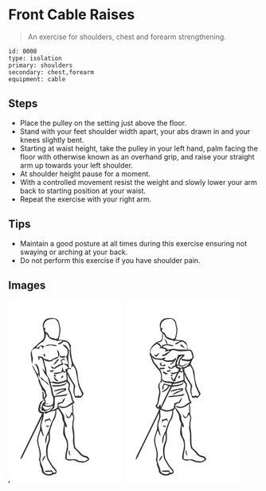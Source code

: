 # Front Cable Raises
> An exercise for shoulders, chest and forearm strengthening.

``` 
id: 0008 
type: isolation 
primary: shoulders 
secondary: chest,forearm 
equipment: cable 
``` 

## Steps

 - Place the pulley on the setting just above the floor.
 - Stand with your feet shoulder width apart, your abs drawn in and your knees slightly bent.
 - Starting at waist height, take the pulley in your left hand, palm facing the floor with otherwise known as an overhand grip, and raise your straight arm up towards your left shoulder.
 - At shoulder height pause for a moment.
 - With a controlled movement resist the weight and slowly lower your arm back to starting position at your waist.
 - Repeat the exercise with your right arm.

## Tips

 - Maintain a good posture at all times during this exercise ensuring not swaying or arching at your back.
 - Do not perform this exercise if you have shoulder pain.

## Images

<svg width="173pt" height="275pt" viewBox="0 0 173 275" xmlns="http://www.w3.org/2000/svg">
  <g fill="#FFF">
    <path d="M0 0h173v275H1.69c.11-.65.35-1.94.46-2.59-1.02.28-1.74.94-2.15 1.98V0m54.27 31.27c-3.89 4.67-1.91 11.06-.9 16.4 1.1 3.45 1.19 7.18-.15 10.57-2.9 3.77-7.52 5.73-10.28 9.67-5.05 3.33-9.97 8.6-9.08 15.15.65 4.53.83 9.2 2.22 13.58.37-3.16.66-6.33.87-9.49-1.43-3.41-1.42-7.05-1.64-10.67 2.21-3.63 6.94-4.79 10.55-2.48.79-1.56 1.52-3.15 2.21-4.75 3.68.91 3.68 4.98 4.74 7.9-.27-1.55-.59-3.09-.94-4.63.79-1.05 1.56-2.11 2.33-3.18-1.64-.4-3.27-.77-4.91-1.12-1.86 1.15-3.68 2.37-5.21 3.95-.67-.38-1.34-.77-2-1.16 2.99-3.38 6.21-6.62 10.47-8.36 1.42-2.01 2.89-4.04 3.55-6.45.25-1.78.53-3.55.83-5.31l1.64 1.2c1.43 6.03 7.99 8.25 13.51 8.54l-.17 1.29c3.1-.99 6.36-.77 9.54-.44-1.67 2.7-5.57 2.35-7 5.23 3.42.19 6.45-1.29 8.38-4.1.46.14 1.38.41 1.83.55 3.07-1.29 4.96 1.75 6.36 3.96 1.1 2.76 1.85 5.64 2.07 8.61-.79-.26-2.37-.79-3.16-1.05l1.05-.3c-2.16-3.27-4.58-7.57-9.17-7.13 2.16 2.32 4.56 4.41 6.78 6.68 1.4 4.3 1.1 10.53-3.6 12.64l.72-2.31c-1.81.26-3.63.48-5.45.7-.59-.38-1.78-1.13-2.37-1.51-.18.5-.52 1.49-.7 1.99 3.16 2.07 6.83 1.65 10.29.64.43 3.77 2.66 7.21 2.18 11.08-1.7-.51-3.39-1.05-5.08-1.58-.09.39-.28 1.16-.37 1.55 3 .51 4.8 2.69 5.72 5.47-1.51.7-2.99 1.44-4.47 2.19l1.39 2.74c-.88-.14-2.62-.4-3.49-.54-.45-2.21-1.39-4.27-2.45-6.25.01 2.75.14 5.61-1.39 8.04-4.18-.83-8 1.93-12.13.47 1.48 1.06 3.02 3.3 5.09 2.35 3.16-1.36 6.93-.88 9.62-3.32.92.39 1.85.78 2.77 1.18.73-.56 1.46-1.11 2.18-1.67.13 4.11.7 8.18.89 12.29-4.33 2.15-9.1 3.23-13.86 3.84-3.62-.33-7.26-1.83-10.86-.53-.23-4.46-3.43-7.67-5.4-11.4-.59-4.19-.5-8.54-2.06-12.54-1.82-4.5-1.1-9.84-4.16-13.84-2.31-.25-4.62-.48-6.92-.83.22 1.83.48 3.65.73 5.48.38-.05 1.16-.15 1.55-.21a362 362 0 0 1-.26-3.28c1.26.48 3.28-.13 3.96 1.37 1.8 3.71 2.09 7.94 3.43 11.83.99 2.62.85 5.44.8 8.19-1.17-1.85-2.31-3.71-3.49-5.56.76 5.76 4.7 10.16 8.35 14.36 1.09 6.16 3.23 12.06 4.6 18.15.54 3.21.53 6.61 2.12 9.55 1.92 3.47 1.5 7.71.67 11.43-2.33 4.02-7.8 3.2-11.66 2.52l-.44-2.95c1.82.71 3.76.9 5.71.9-1.7-.84-3.55-1.32-5.43-1.49 2.32-1.85.05-4.15-.61-6.16 1.04-1.33 2.19-2.59 3.1-4.02.34-2.08-.69-4.11-1.4-6.03-.08-.63-.26-1.89-.34-2.52-3.18-3.76-6.19-7.84-7.74-12.56-.74-4.22-4.34-7.47-3.38-12.04.76 1.58 1.54 3.15 2.33 4.72.18-5.41-.58-10.96-2.32-16.12-.71-1.1-1.38-2.23-2.08-3.34-1.23-.21-2.46-.41-3.69-.61.89.88 1.78 1.78 2.68 2.67 1.69 4.04 3.9 8.06 3.12 12.63-4.35-3.79-5.58-9.58-9.13-13.95.59 4 3.16 7.22 4.76 10.83 1.64 3.31 2.84 6.84 4.79 10-.69 6.83 4.94 11.78 5.89 18.25.36-.18 1.08-.55 1.44-.73 1.12 2.3 2.19 4.62 3.25 6.94-.82 1.77-1.6 3.56-2.44 5.32-.21-2.83-.42-5.66-.5-8.49-.51-.63-1.52-1.87-2.02-2.5.3 3.65.68 7.3.63 10.97.54.52 1.62 1.55 2.16 2.07-1.84 1.22-3.77 2.3-5.75 3.27-1.6 3.72-2.76 7.65-3.16 11.69.09 1.43 1.16 2.59 1.73 3.88 1.39.65 2.76 1.33 4.13 2.04-9.28 18.97-18.46 37.98-27.75 56.93-1.78 3.67-3.74 7.27-5.04 11.15 1.31-.46 2.56-1.13 3.05-2.51 10.08-20.43 19.77-41.07 30.08-61.38-1.64 6.05-3.31 12.13-3.32 18.46-1.72 7.2-5.98 14.42-3.86 22.03 1.9 7.91 4.75 16.17 2.13 24.28.53 1.61 1.03 3.23 1.57 4.84-.96 3.96 2.28 7.13 2.57 10.95.31 1.68.34 3.69 1.86 4.82 4.08 4.01 11.18 4.85 15.87 1.49 1.25-.23 2.48-.52 3.7-.88 1.42-1.17.91-3.14.99-4.73-2.36-3.73-6.05-6.42-7.95-10.45-1.93-3.78-4.91-7.13-5.31-11.52-.73-6.5-.56-13.37 2.03-19.48 1.98-4.52 1.13-9.51 1.08-14.27-.29-5.3 2.35-10.1 3.67-15.09.69-3.12 3.22-5.35 4.37-8.26 1.43-3.91 1.8-8.1 1.76-12.23a7.59 7.59 0 0 1 2.52-1.31c2.22 2.29 3.64 5.19 5.24 7.92 1.71 2.99.64 6.73 2.19 9.78.78 1.98 2.38 3.92 1.63 6.17-.92 4.57-1.35 9.26-1.17 13.91 1.35 4.54 4.81 8.27 5.3 13.1 1.81 8.28-3.22 16.06-2.09 24.37 1.61.9 3.17 2.02 5.03 2.33 2.74.26 5.43-.87 8.16-.43 3.05.77 5.63 3.07 8.89 3.08 1.73.13 3.43.46 5.16.59 3.37-1.16 7.36-2.17 8.96-5.74-1.14-1.33-2.16-2.77-3.51-3.91-2.88-.86-6.15-1.12-8.28-3.53-2.93-3.12-5.65-6.44-9.1-9.02-2.83-7.95-1.06-16.57-2.13-24.78-1.29-6.08-1.41-12.5.11-18.56.84-3.56-1.83-6.74-1.35-10.29.2-4.3-.27-8.59-.93-12.83.7-.3 2.09-.89 2.78-1.19-.34-1.83-1.13-3.48-2.42-4.83-.63-6.07-3.87-11.36-5.34-17.19.15-2.85 2.2-6.24-.1-8.68-1.22-1.38-2.28-2.91-2.38-4.81-.39-2.86-.3-5.75-.22-8.62 1.08 6.98 6.66 11.83 9.3 18.13.07 3.33-1.01 6.65-.44 9.97.79 2.44 1.69 4.84 2.15 7.38 2.79 1.22 5.9.5 8.85.62 1.99-1.51 3.26-3.73 4.47-5.86-2.26-4.04-4.22-8.24-6.11-12.46-1.83-6.02-2.92-12.29-3.18-18.58-.52-5.37-3.64-9.91-6.17-14.5-3.26-7.91-3.67-16.56-4.17-24.99 1.67-1.99-1.27-3.95-2.05-5.71-3.18-5.98-10.79-3.72-16.18-5.37 1.47-3.98 2.08-8.19 2.65-12.37.71-4.23-1.19-8.24-1.7-12.37-.32-4.23-4.38-7.6-8.55-7.55-4.84-.46-10.55-.19-13.82 3.97m.44 38.02c2.51.01 4.95-.62 7.4-1.05 3.91-.7 7.66 2.63 11.42.4-6.03-2.09-13.15-2.74-18.82.65m18.64 5.34c.85 3.47 1.98 6.92 1.69 10.55-3.09 1.67-6.76 2.12-9.47 4.48-1.79 1.68-4.21 1.11-6.35.59.17-.44.51-1.33.67-1.77-1.89 2.86-4.86-.73-7.16-.97 2.1 4.96 8.41 5.93 13.06 4.38 1.47-1.39 3.05-2.67 4.92-3.5l-.12 2.69c.27-.78.54-1.56.82-2.34 1.86-.78 3.92-1.65 4.53-3.78 2.28-3.41.18-7.88-2.59-10.33m-21 6.87c.77 1.45 1.59 2.87 2.39 4.31.34-1.36.71-2.72 1.11-4.07-1.17-.09-2.34-.17-3.5-.24m25.92 9.6c1.54 1.39 2.39 3.52 1.47 5.52-1.27.22-2.56.39-3.86.48-.31.4-.95 1.19-1.27 1.59-2.1.69-3.84 2.04-5.3 3.68-1.89-.96-3.71-2.06-5.55-3.11.62 1.24 1.32 2.44 2.01 3.65 1.4.26 2.79.55 4.19.85 1.38-1.38 2.95-2.56 4.85-3.1l1.48-1.36c2.27-.66 4.47-1.53 6.68-2.36-.78-1.82-2.16-3.34-3.16-5.05.86-.71 1.72-1.41 2.58-2.12 1.26.34 2.54.64 3.82.9-1.09-.83-2.19-1.64-3.3-2.45-1.5 1.04-3.08 1.95-4.64 2.88m-4.11-2.02c-2.16 3.09-4.89 5.74-6.97 8.87 1.67-.86 3.27-1.82 4.88-2.8 1.04-2.19 2.59-4.06 4.62-5.41-.85-.22-1.69-.43-2.53-.66m-11.64 16.96c.18.51.56 1.53.75 2.04 2.33.34 4.38-.24 5.54-2.4-2.1.12-4.19.25-6.29.36m6.04 6.72c-.53 1.52 1.71 3.26 3.07 2.66.54-1.52-1.61-3.92-3.07-2.66m12.78 1.42c-1.12.54-2.19 2.12-1.37 3.3 1.77.99 4.14-4.06 1.37-3.3m-32.83 2.09c-.13 1.35.82 2.37 1.47 3.44 4.46 2.38 7.96 6.12 11.4 9.74-.8-1.73-1.51-3.55-2.68-5.07-1.56-1.51-3.69-2.27-5.2-3.84-1.6-1.47-2.8-3.58-4.99-4.27m20.22.32c.52 3.05 3.63 6.58 7.08 5.82-2.49-2.15-4.77-4.51-7.03-6.88l-.05 1.06z"/>
    <path d="M56.86 31.76c3.59-3.34 8.78-3.22 13.36-3.17 2.92 2.17 5.47 5.02 5.54 8.87 2.05 6.55 1.19 13.53-1.02 19.92-.72.35-2.16 1.05-2.87 1.39-3.01-.86-5.95-1.93-8.97-2.73-1.3-1.84-2.44-3.78-3.26-5.88a90.068 90.068 0 0 1-4.8-3.39c.36-1.64.76-3.26 1.21-4.88-.61.15-1.84.45-2.45.59-.26-3.77.09-8.15 3.26-10.72zM90.96 75.4c.6.57 1.19 1.14 1.8 1.7-.1 2.19-.15 4.38-.13 6.57 1.12 3.01 1.67 6.19 2.43 9.3.93 3.03-.27 6.13-.14 9.21.81-1.18 1.59-2.38 2.37-3.58 1.77 2.45 3.74 4.9 4.31 7.96 1.19 6.07 2.21 12.18 3.29 18.27.23 6.25 4.42 11.34 6.2 17.12-.68 2.7-3.86 3.8-5.8 1.58-.5.44-1 .9-1.5 1.35-.64-.06-1.91-.17-2.54-.22-2.47-4.87-1.8-10.39-.28-15.43-2.98-6.02-7.57-11.16-9.79-17.55-.41-1.16-1.27-2.08-2.03-3.01-.03-1.25-.05-2.5-.06-3.75.73-.45 1.46-.89 2.2-1.32 1.05.38 2.09.75 3.14 1.11-.03-.48-.1-1.45-.13-1.93-1.25-.27-2.5-.54-3.74-.79 1.18-6.99-1.54-14.09.43-20.97.4-1.86.4-3.73-.03-5.62zM76.02 126.12c4.26-.8 8.34-2.36 12.58-3.24-.83 1.09-1.55 2.4-2.88 2.96-6.24 2.48-13.07 3.06-19.71 2.28.21.48.62 1.45.83 1.93 6.36.79 12.99.22 18.86-2.48 1.28-.82 1.82-2.36 2.71-3.54.65.61 1.96 1.84 2.62 2.45-.01 2.56-.6 5.04-1.08 7.53 1.51 4.5 4.14 8.64 4.74 13.44.2 2.29 1.24 4.33 2.57 6.17-4.03 1.76-6.91 5.44-11.18 6.73-3.83 1.51-7.76-.67-11.56-1.14 1.37-2.95 4.52-3.59 7.31-4.5 2.1-1.95 2.78-4.97 3.85-7.55-2.55 1.14-3.46 3.96-4.77 6.21-2.31.57-4.95.79-6.77 2.47-.22 1.93-.18 3.88-.19 5.81-2.39 2.5-5.67 3.49-8.98 4.08 1.27-1.08 2.57-2.12 3.91-3.1 1.79-5.35.7-11.07 1.39-16.59 5.5-1.23 11.19-.83 16.69-2.09.95-.96 1.89-1.93 2.82-2.91-6.61 2.49-13.78 2.12-20.57 3.76-1.9-2.6-2.12-5.87-2.7-8.92-.62-3.62-1.73-7.12-2.83-10.61.34-.57.68-1.13 1.02-1.69 3.02 2.49 7.5 2.63 11.32 2.54m-4.54 9.47c-1.35.26-2.31 1.23-3.25 2.17 5.7-.26 11-3.51 16.75-2.76-4.87 2.49-10.9 3.69-14.3 8.33 5.33-2.51 10.57-5.19 16.14-7.16.05-.85.16-2.54.22-3.39-5.28.2-10.52 1.23-15.56 2.81zM52.57 151.68c1.17-.5 2.05.62 3.03 1.03-5.27 2.34-5.79 8.49-5.93 13.49 1.9.58 3.83 1.06 5.78 1.44-.15.41-.47 1.25-.63 1.66-2.03-.63-4.17-.98-6.13-1.85-.65-1.2-1.23-2.43-1.74-3.68.49-.1 1.49-.3 1.99-.39-2.18-4.33 1.3-8.34 3.63-11.7z"/>
    <path d="M83.05 162.68c4.88-.42 9.23-3.03 12.96-6.05.12 4.39.35 8.78.57 13.17-.48-.07-1.44-.22-1.92-.29-.83 2.32-.94 6.03-3.72 6.81-2.53-.83-3.37-3.62-4.86-5.55.76 2.4 1.1 5.4 3.37 6.92 3.5.77 5.15-3.11 6.47-5.56 1.03 2.17 2.57 4.47 1.76 6.98-1.36 4.54-1.02 9.3-1.62 13.94.93 5.28 1.92 10.61 1.44 16-.43 4.15.23 8.3 1.37 12.28-.07.36-.2 1.07-.26 1.42 3.02 2.9 6.26 5.62 8.71 9.05 2.01 2.82 5.22 4.5 8.57 5.15 1.94.09 2.99 1.76 4.21 3.01-2.01.92-3.76 2.52-5.95 2.98-2.4-.03-4.77-.43-7.16-.44-2.62-1.18-5.21-2.85-8.19-2.77-3.61-.02-7.32.79-10.8-.56-.08-4.79.02-9.69 1.87-14.2-.12-5.12.8-10.6-1.34-15.42-3.71-6.24-3.95-13.87-3.31-20.92.37.79 1.1 2.37 1.47 3.16.4-.19 1.18-.58 1.58-.78.14-4.39-3.47-7.68-3.73-11.98-.34-2.05-.14-4.3-1.26-6.13-2.44-4.27-5.07-8.44-8.13-12.29 2.64.63 5.07 2.45 7.9 2.07m10.32 71.79c-.61-2.89-1.17-5.79-1.33-8.74-1.96 2.86-1.21 6.52 1.33 8.74zM52.06 158.91c5.01 2.54 11.08 2.55 16.02-.16-2.09 2.97-3.41 6.94-7.12 8.28-1.82 1.16-3.95 1.57-5.77.2 3.71-.7 7-2.83 9.62-5.49-3.19 1.22-6.12 4.6-9.81 3.09-1.12-1.01-1.98-2.26-2.95-3.4.01-.63.01-1.89.01-2.52zM56.75 171.28c4.35-2.74 9.2-4.52 14.36-4.74-.68 4.38-1.23 8.95-3.54 12.84-3.76 5.78-5.03 12.67-7.48 19.01-3.13 5.43-6.03 12.2-3.55 18.4 1.18-5.22.64-10.92 3.88-15.52.19 2.58.53 5.19.4 7.79-.24 4.18-2.87 7.7-3.56 11.78-1.04 8.28-.5 17.33 4.73 24.21 2.24 5.45 6.95 9.15 9.9 14.14-1.36.34-2.72.64-4.08.93-.79-1.3-1.58-2.59-2.42-3.84-3.61 1.21-8.02-.52-11.08 2.02 3.36.49 6.75.7 10.12.1.56.44 1.68 1.33 2.24 1.77-4.37 4.13-13.45 2.22-13.9-4.35-1.1-6.36-5.92-12.26-4.19-18.9 2.09-9.84-4.79-18.94-3.39-28.75.8-4.04 2.13-7.97 3.84-11.7 1.08 2.57 2 5.21 2.88 7.86.39.07 1.18.19 1.58.26-1.81-4.78-2.59-9.83-3.89-14.74.31-3.39 1.08-6.72 2.28-9.91 1.33-3.23 1.03-6.79 1.86-10.14 1 .49 2.01.98 3.01 1.48m-1.31 8.65c-.16 1.83-.32 3.66-.39 5.5.58-1.14 1.12-2.3 1.64-3.46 1.7-.46 3.4-.91 5.08-1.41.84 1.02 1.71 2.03 2.61 3.01-.56-1.87-1.23-3.7-1.92-5.52-2.19 1.13-4.57 1.74-7.02 1.88m.98 9.31c.92 2.28 4.08 2.52 5.1.17-1.7-.13-3.4-.18-5.1-.17m-5.85 53.65c3.03-2.02 4.19-5.55 5.65-8.69-3.47 1.44-4.64 5.41-5.65 8.69z"/>
  </g>
  <g fill="#333">
    <path d="M54.27 31.27c3.27-4.16 8.98-4.43 13.82-3.97 4.17-.05 8.23 3.32 8.55 7.55.51 4.13 2.41 8.14 1.7 12.37-.57 4.18-1.18 8.39-2.65 12.37 5.39 1.65 13-.61 16.18 5.37.78 1.76 3.72 3.72 2.05 5.71.5 8.43.91 17.08 4.17 24.99 2.53 4.59 5.65 9.13 6.17 14.5.26 6.29 1.35 12.56 3.18 18.58 1.89 4.22 3.85 8.42 6.11 12.46-1.21 2.13-2.48 4.35-4.47 5.86-2.95-.12-6.06.6-8.85-.62-.46-2.54-1.36-4.94-2.15-7.38-.57-3.32.51-6.64.44-9.97-2.64-6.3-8.22-11.15-9.3-18.13-.08 2.87-.17 5.76.22 8.62.1 1.9 1.16 3.43 2.38 4.81 2.3 2.44.25 5.83.1 8.68 1.47 5.83 4.71 11.12 5.34 17.19 1.29 1.35 2.08 3 2.42 4.83-.69.3-2.08.89-2.78 1.19.66 4.24 1.13 8.53.93 12.83-.48 3.55 2.19 6.73 1.35 10.29-1.52 6.06-1.4 12.48-.11 18.56 1.07 8.21-.7 16.83 2.13 24.78 3.45 2.58 6.17 5.9 9.1 9.02 2.13 2.41 5.4 2.67 8.28 3.53 1.35 1.14 2.37 2.58 3.51 3.91-1.6 3.57-5.59 4.58-8.96 5.74-1.73-.13-3.43-.46-5.16-.59-3.26-.01-5.84-2.31-8.89-3.08-2.73-.44-5.42.69-8.16.43-1.86-.31-3.42-1.43-5.03-2.33-1.13-8.31 3.9-16.09 2.09-24.37-.49-4.83-3.95-8.56-5.3-13.1-.18-4.65.25-9.34 1.17-13.91.75-2.25-.85-4.19-1.63-6.17-1.55-3.05-.48-6.79-2.19-9.78-1.6-2.73-3.02-5.63-5.24-7.92-.91.27-1.75.71-2.52 1.31.04 4.13-.33 8.32-1.76 12.23-1.15 2.91-3.68 5.14-4.37 8.26-1.32 4.99-3.96 9.79-3.67 15.09.05 4.76.9 9.75-1.08 14.27-2.59 6.11-2.76 12.98-2.03 19.48.4 4.39 3.38 7.74 5.31 11.52 1.9 4.03 5.59 6.72 7.95 10.45-.08 1.59.43 3.56-.99 4.73-1.22.36-2.45.65-3.7.88-4.69 3.36-11.79 2.52-15.87-1.49-1.52-1.13-1.55-3.14-1.86-4.82-.29-3.82-3.53-6.99-2.57-10.95-.54-1.61-1.04-3.23-1.57-4.84 2.62-8.11-.23-16.37-2.13-24.28-2.12-7.61 2.14-14.83 3.86-22.03.01-6.33 1.68-12.41 3.32-18.46-10.31 20.31-20 40.95-30.08 61.38-.49 1.38-1.74 2.05-3.05 2.51 1.3-3.88 3.26-7.48 5.04-11.15 9.29-18.95 18.47-37.96 27.75-56.93-1.37-.71-2.74-1.39-4.13-2.04-.57-1.29-1.64-2.45-1.73-3.88.4-4.04 1.56-7.97 3.16-11.69 1.98-.97 3.91-2.05 5.75-3.27-.54-.52-1.62-1.55-2.16-2.07.05-3.67-.33-7.32-.63-10.97.5.63 1.51 1.87 2.02 2.5.08 2.83.29 5.66.5 8.49.84-1.76 1.62-3.55 2.44-5.32-1.06-2.32-2.13-4.64-3.25-6.94-.36.18-1.08.55-1.44.73-.95-6.47-6.58-11.42-5.89-18.25-1.95-3.16-3.15-6.69-4.79-10-1.6-3.61-4.17-6.83-4.76-10.83 3.55 4.37 4.78 10.16 9.13 13.95.78-4.57-1.43-8.59-3.12-12.63-.9-.89-1.79-1.79-2.68-2.67 1.23.2 2.46.4 3.69.61.7 1.11 1.37 2.24 2.08 3.34 1.74 5.16 2.5 10.71 2.32 16.12-.79-1.57-1.57-3.14-2.33-4.72-.96 4.57 2.64 7.82 3.38 12.04 1.55 4.72 4.56 8.8 7.74 12.56.08.63.26 1.89.34 2.52.71 1.92 1.74 3.95 1.4 6.03-.91 1.43-2.06 2.69-3.1 4.02.66 2.01 2.93 4.31.61 6.16 1.88.17 3.73.65 5.43 1.49-1.95 0-3.89-.19-5.71-.9l.44 2.95c3.86.68 9.33 1.5 11.66-2.52.83-3.72 1.25-7.96-.67-11.43-1.59-2.94-1.58-6.34-2.12-9.55-1.37-6.09-3.51-11.99-4.6-18.15-3.65-4.2-7.59-8.6-8.35-14.36 1.18 1.85 2.32 3.71 3.49 5.56.05-2.75.19-5.57-.8-8.19-1.34-3.89-1.63-8.12-3.43-11.83-.68-1.5-2.7-.89-3.96-1.37.06.82.19 2.46.26 3.28-.39.06-1.17.16-1.55.21-.25-1.83-.51-3.65-.73-5.48 2.3.35 4.61.58 6.92.83 3.06 4 2.34 9.34 4.16 13.84 1.56 4 1.47 8.35 2.06 12.54 1.97 3.73 5.17 6.94 5.4 11.4 3.6-1.3 7.24.2 10.86.53 4.76-.61 9.53-1.69 13.86-3.84-.19-4.11-.76-8.18-.89-12.29-.72.56-1.45 1.11-2.18 1.67-.92-.4-1.85-.79-2.77-1.18-2.69 2.44-6.46 1.96-9.62 3.32-2.07.95-3.61-1.29-5.09-2.35 4.13 1.46 7.95-1.3 12.13-.47 1.53-2.43 1.4-5.29 1.39-8.04 1.06 1.98 2 4.04 2.45 6.25.87.14 2.61.4 3.49.54l-1.39-2.74c1.48-.75 2.96-1.49 4.47-2.19-.92-2.78-2.72-4.96-5.72-5.47.09-.39.28-1.16.37-1.55 1.69.53 3.38 1.07 5.08 1.58.48-3.87-1.75-7.31-2.18-11.08-3.46 1.01-7.13 1.43-10.29-.64.18-.5.52-1.49.7-1.99.59.38 1.78 1.13 2.37 1.51 1.82-.22 3.64-.44 5.45-.7l-.72 2.31c4.7-2.11 5-8.34 3.6-12.64-2.22-2.27-4.62-4.36-6.78-6.68 4.59-.44 7.01 3.86 9.17 7.13l-1.05.3c.79.26 2.37.79 3.16 1.05-.22-2.97-.97-5.85-2.07-8.61-1.4-2.21-3.29-5.25-6.36-3.96-.45-.14-1.37-.41-1.83-.55-1.93 2.81-4.96 4.29-8.38 4.1 1.43-2.88 5.33-2.53 7-5.23-3.18-.33-6.44-.55-9.54.44l.17-1.29c-5.52-.29-12.08-2.51-13.51-8.54l-1.64-1.2c-.3 1.76-.58 3.53-.83 5.31-.66 2.41-2.13 4.44-3.55 6.45-4.26 1.74-7.48 4.98-10.47 8.36.66.39 1.33.78 2 1.16 1.53-1.58 3.35-2.8 5.21-3.95 1.64.35 3.27.72 4.91 1.12-.77 1.07-1.54 2.13-2.33 3.18.35 1.54.67 3.08.94 4.63-1.06-2.92-1.06-6.99-4.74-7.9-.69 1.6-1.42 3.19-2.21 4.75-3.61-2.31-8.34-1.15-10.55 2.48.22 3.62.21 7.26 1.64 10.67-.21 3.16-.5 6.33-.87 9.49-1.39-4.38-1.57-9.05-2.22-13.58-.89-6.55 4.03-11.82 9.08-15.15 2.76-3.94 7.38-5.9 10.28-9.67 1.34-3.39 1.25-7.12.15-10.57-1.01-5.34-2.99-11.73.9-16.4m2.59.49c-3.17 2.57-3.52 6.95-3.26 10.72.61-.14 1.84-.44 2.45-.59-.45 1.62-.85 3.24-1.21 4.88 1.56 1.17 3.16 2.32 4.8 3.39.82 2.1 1.96 4.04 3.26 5.88 3.02.8 5.96 1.87 8.97 2.73.71-.34 2.15-1.04 2.87-1.39 2.21-6.39 3.07-13.37 1.02-19.92-.07-3.85-2.62-6.7-5.54-8.87-4.58-.05-9.77-.17-13.36 3.17m34.1 43.64c.43 1.89.43 3.76.03 5.62-1.97 6.88.75 13.98-.43 20.97 1.24.25 2.49.52 3.74.79.03.48.1 1.45.13 1.93-1.05-.36-2.09-.73-3.14-1.11-.74.43-1.47.87-2.2 1.32.01 1.25.03 2.5.06 3.75.76.93 1.62 1.85 2.03 3.01 2.22 6.39 6.81 11.53 9.79 17.55-1.52 5.04-2.19 10.56.28 15.43.63.05 1.9.16 2.54.22.5-.45 1-.91 1.5-1.35 1.94 2.22 5.12 1.12 5.8-1.58-1.78-5.78-5.97-10.87-6.2-17.12-1.08-6.09-2.1-12.2-3.29-18.27-.57-3.06-2.54-5.51-4.31-7.96-.78 1.2-1.56 2.4-2.37 3.58-.13-3.08 1.07-6.18.14-9.21-.76-3.11-1.31-6.29-2.43-9.3-.02-2.19.03-4.38.13-6.57-.61-.56-1.2-1.13-1.8-1.7m-14.94 50.72c-3.82.09-8.3-.05-11.32-2.54-.34.56-.68 1.12-1.02 1.69 1.1 3.49 2.21 6.99 2.83 10.61.58 3.05.8 6.32 2.7 8.92 6.79-1.64 13.96-1.27 20.57-3.76-.93.98-1.87 1.95-2.82 2.91-5.5 1.26-11.19.86-16.69 2.09-.69 5.52.4 11.24-1.39 16.59-1.34.98-2.64 2.02-3.91 3.1 3.31-.59 6.59-1.58 8.98-4.08.01-1.93-.03-3.88.19-5.81 1.82-1.68 4.46-1.9 6.77-2.47 1.31-2.25 2.22-5.07 4.77-6.21-1.07 2.58-1.75 5.6-3.85 7.55-2.79.91-5.94 1.55-7.31 4.5 3.8.47 7.73 2.65 11.56 1.14 4.27-1.29 7.15-4.97 11.18-6.73-1.33-1.84-2.37-3.88-2.57-6.17-.6-4.8-3.23-8.94-4.74-13.44.48-2.49 1.07-4.97 1.08-7.53-.66-.61-1.97-1.84-2.62-2.45-.89 1.18-1.43 2.72-2.71 3.54-5.87 2.7-12.5 3.27-18.86 2.48-.21-.48-.62-1.45-.83-1.93 6.64.78 13.47.2 19.71-2.28 1.33-.56 2.05-1.87 2.88-2.96-4.24.88-8.32 2.44-12.58 3.24m-23.45 25.56c-2.33 3.36-5.81 7.37-3.63 11.7-.5.09-1.5.29-1.99.39.51 1.25 1.09 2.48 1.74 3.68 1.96.87 4.1 1.22 6.13 1.85.16-.41.48-1.25.63-1.66a57.41 57.41 0 0 1-5.78-1.44c.14-5 .66-11.15 5.93-13.49-.98-.41-1.86-1.53-3.03-1.03m30.48 11c-2.83.38-5.26-1.44-7.9-2.07 3.06 3.85 5.69 8.02 8.13 12.29 1.12 1.83.92 4.08 1.26 6.13.26 4.3 3.87 7.59 3.73 11.98-.4.2-1.18.59-1.58.78-.37-.79-1.1-2.37-1.47-3.16-.64 7.05-.4 14.68 3.31 20.92 2.14 4.82 1.22 10.3 1.34 15.42-1.85 4.51-1.95 9.41-1.87 14.2 3.48 1.35 7.19.54 10.8.56 2.98-.08 5.57 1.59 8.19 2.77 2.39.01 4.76.41 7.16.44 2.19-.46 3.94-2.06 5.95-2.98-1.22-1.25-2.27-2.92-4.21-3.01-3.35-.65-6.56-2.33-8.57-5.15-2.45-3.43-5.69-6.15-8.71-9.05.06-.35.19-1.06.26-1.42-1.14-3.98-1.8-8.13-1.37-12.28.48-5.39-.51-10.72-1.44-16 .6-4.64.26-9.4 1.62-13.94.81-2.51-.73-4.81-1.76-6.98-1.32 2.45-2.97 6.33-6.47 5.56-2.27-1.52-2.61-4.52-3.37-6.92 1.49 1.93 2.33 4.72 4.86 5.55 2.78-.78 2.89-4.49 3.72-6.81.48.07 1.44.22 1.92.29-.22-4.39-.45-8.78-.57-13.17-3.73 3.02-8.08 5.63-12.96 6.05m-30.99-3.77c0 .63 0 1.89-.01 2.52.97 1.14 1.83 2.39 2.95 3.4 3.69 1.51 6.62-1.87 9.81-3.09-2.62 2.66-5.91 4.79-9.62 5.49 1.82 1.37 3.95.96 5.77-.2 3.71-1.34 5.03-5.31 7.12-8.28-4.94 2.71-11.01 2.7-16.02.16m4.69 12.37c-1-.5-2.01-.99-3.01-1.48-.83 3.35-.53 6.91-1.86 10.14-1.2 3.19-1.97 6.52-2.28 9.91 1.3 4.91 2.08 9.96 3.89 14.74-.4-.07-1.19-.19-1.58-.26-.88-2.65-1.8-5.29-2.88-7.86-1.71 3.73-3.04 7.66-3.84 11.7-1.4 9.81 5.48 18.91 3.39 28.75-1.73 6.64 3.09 12.54 4.19 18.9.45 6.57 9.53 8.48 13.9 4.35-.56-.44-1.68-1.33-2.24-1.77-3.37.6-6.76.39-10.12-.1 3.06-2.54 7.47-.81 11.08-2.02.84 1.25 1.63 2.54 2.42 3.84 1.36-.29 2.72-.59 4.08-.93-2.95-4.99-7.66-8.69-9.9-14.14-5.23-6.88-5.77-15.93-4.73-24.21.69-4.08 3.32-7.6 3.56-11.78.13-2.6-.21-5.21-.4-7.79-3.24 4.6-2.7 10.3-3.88 15.52-2.48-6.2.42-12.97 3.55-18.4 2.45-6.34 3.72-13.23 7.48-19.01 2.31-3.89 2.86-8.46 3.54-12.84-5.16.22-10.01 2-14.36 4.74z"/>
    <path d="M54.71 69.29c5.67-3.39 12.79-2.74 18.82-.65-3.76 2.23-7.51-1.1-11.42-.4-2.45.43-4.89 1.06-7.4 1.05zM73.35 74.63c2.77 2.45 4.87 6.92 2.59 10.33-.61 2.13-2.67 3-4.53 3.78-.28.78-.55 1.56-.82 2.34l.12-2.69c-1.87.83-3.45 2.11-4.92 3.5-4.65 1.55-10.96.58-13.06-4.38 2.3.24 5.27 3.83 7.16.97-.16.44-.5 1.33-.67 1.77 2.14.52 4.56 1.09 6.35-.59 2.71-2.36 6.38-2.81 9.47-4.48.29-3.63-.84-7.08-1.69-10.55zM52.35 81.5c1.16.07 2.33.15 3.5.24-.4 1.35-.77 2.71-1.11 4.07-.8-1.44-1.62-2.86-2.39-4.31zM78.27 91.1c1.56-.93 3.14-1.84 4.64-2.88 1.11.81 2.21 1.62 3.3 2.45-1.28-.26-2.56-.56-3.82-.9-.86.71-1.72 1.41-2.58 2.12 1 1.71 2.38 3.23 3.16 5.05-2.21.83-4.41 1.7-6.68 2.36l-1.48 1.36c-1.9.54-3.47 1.72-4.85 3.1-1.4-.3-2.79-.59-4.19-.85-.69-1.21-1.39-2.41-2.01-3.65 1.84 1.05 3.66 2.15 5.55 3.11 1.46-1.64 3.2-2.99 5.3-3.68.32-.4.96-1.19 1.27-1.59 1.3-.09 2.59-.26 3.86-.48.92-2 .07-4.13-1.47-5.52z"/>
    <path d="M74.16 89.08c.84.23 1.68.44 2.53.66-2.03 1.35-3.58 3.22-4.62 5.41-1.61.98-3.21 1.94-4.88 2.8 2.08-3.13 4.81-5.78 6.97-8.87zM62.52 106.04c2.1-.11 4.19-.24 6.29-.36-1.16 2.16-3.21 2.74-5.54 2.4-.19-.51-.57-1.53-.75-2.04zM68.56 112.76c1.46-1.26 3.61 1.14 3.07 2.66-1.36.6-3.6-1.14-3.07-2.66zM81.34 114.18c2.77-.76.4 4.29-1.37 3.3-.82-1.18.25-2.76 1.37-3.3zM48.51 116.27c2.19.69 3.39 2.8 4.99 4.27 1.51 1.57 3.64 2.33 5.2 3.84 1.17 1.52 1.88 3.34 2.68 5.07-3.44-3.62-6.94-7.36-11.4-9.74-.65-1.07-1.6-2.09-1.47-3.44zM68.73 116.59l.05-1.06c2.26 2.37 4.54 4.73 7.03 6.88-3.45.76-6.56-2.77-7.08-5.82zM71.48 135.59c5.04-1.58 10.28-2.61 15.56-2.81-.06.85-.17 2.54-.22 3.39-5.57 1.97-10.81 4.65-16.14 7.16 3.4-4.64 9.43-5.84 14.3-8.33-5.75-.75-11.05 2.5-16.75 2.76.94-.94 1.9-1.91 3.25-2.17zM55.44 179.93c2.45-.14 4.83-.75 7.02-1.88.69 1.82 1.36 3.65 1.92 5.52-.9-.98-1.77-1.99-2.61-3.01-1.68.5-3.38.95-5.08 1.41a77.85 77.85 0 0 1-1.64 3.46c.07-1.84.23-3.67.39-5.5zM56.42 189.24c1.7-.01 3.4.04 5.1.17-1.02 2.35-4.18 2.11-5.1-.17zM93.37 234.47c-2.54-2.22-3.29-5.88-1.33-8.74.16 2.95.72 5.85 1.33 8.74zM50.57 242.89c1.01-3.28 2.18-7.25 5.65-8.69-1.46 3.14-2.62 6.67-5.65 8.69zM0 274.39c.41-1.04 1.13-1.7 2.15-1.98-.11.65-.35 1.94-.46 2.59H0v-.61z"/>
  </g>
</svg>

<svg width="173pt" height="275pt" viewBox="0 0 173 275" xmlns="http://www.w3.org/2000/svg">
  <g fill="#FFF">
    <path d="M0 0h173v275H0V0m53.79 31.93c-3.22 4.39-1.26 9.95-.78 14.85.91 1.04 1.82 2.07 2.73 3.11-.19 3.02-.04 6.08-.65 9.05-1.25 3.06-5.01 3.41-7.77 4.31-2.99 2.67-6.54 4.93-8.55 8.5-2.19 3.55-1.3 7.89-2.22 11.79l.86-.38c2.17 5.13 2.77 11.55 7.42 15.17 1.66 4.03 5.86 6.2 7.48 10.25 1.89 3.22 1.39 6.99 1.51 10.56.21 3.4-2.75 5.77-3.96 8.71-.75 3.06.85 6.03 1.07 9.06.58 5.14-2.01 9.89-2.15 14.98-.05 2.78-1.06 5.43-3.36 7.13.74 2.43 2.84 6.28 5.86 4.33-1.01 3.18-2.25 6.29-3.76 9.27-9.1 18.61-18.16 37.23-27.22 55.85-1.8 3.86-4.28 7.53-4.83 11.85 1.15-.85 2.07-1.9 2.75-3.13 10.84-22.31 21.72-44.6 32.57-66.89.18 3.22.58 6.59-.76 9.65-1.74 4.68-1.87 9.71-2.33 14.62-1.56 5.4-3.98 10.67-4.38 16.35.18 6.18 2.78 11.94 3.59 18.02.34 3.79.23 7.69-.83 11.37.52 1.59 1.04 3.18 1.57 4.77-.97 3.96 2.26 7.13 2.57 10.95.31 1.68.34 3.7 1.86 4.82 4.09 3.96 11.14 4.86 15.83 1.5 1.27-.24 2.52-.55 3.75-.93 1.37-1.16.86-3.09.97-4.65-1.86-2.61-3.94-5.04-6.12-7.39-2.07-3.49-4.16-6.99-6.1-10.55-2.51-8.11-1.78-17.18 1.47-24.99 1.37-4.14.57-8.56.58-12.82-.28-5.28 2.31-10.07 3.66-15.03.68-3.15 3.21-5.4 4.38-8.32 1.39-3.82 1.73-7.9 1.84-11.92.91-.93 1.81-1.85 2.71-2.78 1.41 3.15 3.23 6.08 4.97 9.05 1.76 2.95.66 6.7 2.18 9.74.8 2.02 2.44 3.98 1.66 6.26-.94 4.56-1.35 9.26-1.17 13.9 1.37 4.51 4.8 8.23 5.3 13.04 1.85 8.3-3.25 16.1-2.08 24.44 1.61.88 3.17 1.96 5.02 2.28 2.73.26 5.43-.85 8.16-.42 2.48.65 4.61 2.19 7.07 2.87 2.32.24 4.63.55 6.95.78 3.37-1.14 7.37-2.13 8.96-5.7-1.13-1.33-2.15-2.77-3.48-3.9-2.91-.87-6.21-1.14-8.35-3.59-2.9-3.09-5.59-6.39-9.02-8.93-2.88-7.95-1.09-16.59-2.15-24.81-1.29-6.08-1.42-12.5.1-18.55.85-3.6-1.87-6.82-1.36-10.41.2-4.29-.26-8.56-.92-12.78.7-.3 2.1-.89 2.8-1.18-.36-1.82-1.2-3.45-2.44-4.82-.65-6.07-3.85-11.35-5.35-17.17.23-2.36 1.28-4.69.89-7.08-1.09-2.18-3.32-3.77-3.37-6.4-.37-2.87-.28-5.77-.19-8.66 1.12 6.98 6.65 11.87 9.31 18.17.06 3.36-1.04 6.71-.44 10.06.78 2.44 1.54 4.91 2.51 7.3 1.51 1.97 3.81.29 5.67-.1.48.36 1.44 1.08 1.93 1.44 2.17-1.84 4.04-4.03 5.34-6.58-2.27-4.03-4.22-8.24-6.11-12.45a74.014 74.014 0 0 1-3.2-18.67c-.57-5.01-3.23-9.44-5.78-13.67.73-3.92 3.12-7.08 4.83-10.53-1.27-3.86-1.3-8.7-4.99-11.15-7-.52-14.05.48-21-.47-4.35-1.58-8.9-.33-13.24.6-1.96-2.44-4.95-3.34-7.83-4.18.29-2.03 2.89-1.66 4.37-2.27 4.41-1.54 8.69 2.53 12.97.27-3.36-.92-6.7-1.98-10.2-2.16.05-3.54-2.2-6.31-4.37-8.83 1.02 3.03 2.21 5.99 3.53 8.9-2.24.4-4.47.87-6.7 1.27-.55.95-1.1 1.89-1.68 2.82-.72-3.03-2.33-5.8-5.75-6.04l-.28-.28c2.69-.71 6-1.12 7.74-3.56.77-3.43.79-6.98.65-10.47.52.44 1.55 1.33 2.07 1.78 1.44 6.05 7.98 8.19 13.51 8.48l.02 1.85c.51-.35 1.52-1.04 2.03-1.38 2.64.1 5.3.15 7.91.63-2.08 2.44-6.04 2.05-7.63 4.99 2.67-.17 5.8-.31 6.87-3.3.61.16 1.81.49 2.42.66l-.94-1.11c1.6.2 3.4-.57 4.89.28 1.68 1.37 3.1 3.03 4.72 4.48.44 1.04.91 2.08 1.4 3.11.14-2.21-1-4.16-1.71-6.17-2.07-1.82-4.25-4.08-7.23-4.08-3.08-.03-6.14-.4-9.17-.94 1.47-4.03 2.11-8.28 2.68-12.51.67-4.18-1.2-8.14-1.71-12.22-.31-4.23-4.36-7.65-8.55-7.57-5.08-.54-11.2-.1-14.3 4.6m28.26 35.74c2.16 2.74 6.03 3.41 8.47 5.94-1.57-2.23-3.44-4.23-5.28-6.24-1.07.07-2.13.17-3.19.3m11.05 3.81c-.87 1.22-.62 1.92.75 2.12.87-1.22.62-1.92-.75-2.12z"/>
    <path d="M56.87 31.74c3.6-3.35 8.8-3.23 13.39-3.16 2.02 1.9 4.72 3.66 5.07 6.66.64 3.92 2.04 7.78 1.62 11.81-.39 3.49-1.04 6.97-2.16 10.3-1 .48-1.99.96-2.98 1.44-2.9-.86-5.85-1.66-8.55-3.05-1.96-1.24-2.74-3.58-3.64-5.59-1.63-1.05-3.22-2.17-4.79-3.31.35-1.67.77-3.33 1.2-4.97l-2.45.68c-.27-3.8.09-8.22 3.29-10.81zM39.57 72.5c1.87-2.89 5.09-4.39 7.65-6.55 2.66.89 4.7 2.71 5.87 5.26l-2.64 1.12c3.73-.13 7.4.52 10.63 2.45-.51 1.01-1.14 1.95-1.74 2.9 2.55-.39 5.1-.82 7.65-1.3-.42.48-1.26 1.43-1.68 1.9-2.43.77-4.56 2.18-6.54 3.76-1.36.14-2.92-.13-3.94 1 2.64 3.15 6.27.24 8.56-1.73 2.86-1.62 4.65-4.76 7.73-5.97 3.3-.07 6.34 1.59 9.63 1.77 5.47.35 10.93-.59 16.39-.77.78.71 1.56 1.41 2.34 2.12.17 2.36.91 4.59 1.87 6.74-.22.65-.67 1.94-.89 2.59-4.56 3.54-10.49 1.4-15.63.72l-.04 1.51.56 1.08c4.24.23 8.38 1.82 12.65 1.05-1.53 2.05-2.72 4.36-4.38 6.31-2.49 1.56-5.7 4-8.48 1.72 3.62-.82 6.92-2.63 9.6-5.18-1.4.55-2.78 1.15-4.16 1.77-2.64 1.96-6 2.96-8.78.68.22-1.67.42-3.34.54-5.02.55-4.5 5.74-5.88 7.37-9.93-3.31-.54-6.66-.31-9.96.14-1.21 2.49-2.14 5.13-2.3 7.92l-.82-.88c-.7 3.06-1.27 6.14-1.96 9.2-1.01.27-2.01.55-3.01.83-.71.94-1.41 1.89-2.11 2.84-1.97-.99-3.82-2.19-5.72-3.3.6 1.23 1.24 2.45 1.91 3.65 1.4.26 2.8.54 4.2.83 1.59-1.68 3.64-2.72 5.79-3.5.33.7.66 1.4 1 2.1 1.37.55 2.73 1.1 4.09 1.66-.68 1.46-1.24 3-2.1 4.37-3.81.42-7.51 2.02-11.36.95 1.16.94 2.31 1.94 3.69 2.54 2.3-.32 4.42-1.4 6.72-1.79-1.4 3.42-2.97 6.78-4.78 9.99-1.55-1.06-2.42-3.94-4.24-3.96-.57 2.39 2.25 3.83 3.25 5.64l-.92.3c1.27.16 2.54.33 3.81.51 1.13-5.25 3.89-9.98 6.76-14.46.81.34 2.42 1.01 3.23 1.35.56-.44 1.67-1.32 2.22-1.77.07 4.16.65 8.27.85 12.42-4.41 2.32-9.37 3.07-14.21 4.02-.63-.61-1.27-1.22-1.91-1.82l-.42 1.23c-4.83-1.39-10.33.15-14.66-2.87-2.24-1.11-1.38-3.99-1.68-6 .25-3.6-1.09-6.96-2.69-10.1 2.49-.77 5.14-.57 7.71-.75l-2.18-2.24c-1.91 1.01-3.91 1.3-5.82-.04l.2 2.57c-3.39-2.55-4.86-6.75-8.19-9.35-1.96-2.82-2.58-6.38-4.22-9.4 1.55 1.35 2.74 3.63 5.03 3.66 3.83.3 7.56 1.6 11.43 1.26 4.13 3.9 10.21 3.07 15.33 2.29-.37.54-1.11 1.63-1.48 2.17-1.4.66-2.49 1.73-2.94 3.23 1.62-.88 3.19-1.84 4.76-2.8 1.15-2.91 5.18-4.76 4.58-8.15-2.45 1.36-4.55 3.84-7.54 3.85-3.78.07-8.06.69-11.25-1.84.77-.33 2.31-1 3.07-1.33-2.37-2.47-4.96.99-7.61.66-2.6-.44-5.23-.69-7.85-1.04-2.07-.9-3.65-2.63-5.6-3.75-.47-1.68-1.01-3.37-2.24-4.66.52-2.17.88-4.43 2-6.38m6.8 10.34c-.9-.14-1.81-.27-2.72-.4.75 1.08 1.52 2.15 2.3 3.21 2.07-1.7 4.6-3.2 5.47-5.9-1.79.83-3.45 1.92-5.05 3.09m5.49 12.73l.6 2.71c2.64 1.68 5.63 1.4 8.54.82-.59-.77-1.18-1.55-1.77-2.32-.59.35-1.76 1.05-2.34 1.4-1.15-.58-3.56-.26-3.03-2.24.57-.58 1.72-1.76 2.29-2.35-1.49.51-2.91 1.22-4.29 1.98m10.06 11.07c2.11 2.26 5.67 1.84 6.93-1.04-2.32.21-4.72.2-6.93 1.04m-5.27.45c-.14 3.65 4.62 6.21 7.59 4.18-2.58-1.3-5.07-2.77-7.59-4.18m12.06 5.72c-.71 1.27 1.33 2.93 2.41 1.95.73-1.28-1.32-3.03-2.41-1.95m12.6 1.39c-1.1.54-2.18 2.13-1.33 3.3 1.79.95 4.13-4.12 1.33-3.3z"/>
    <path d="M80.98 87.01c.97-2.31 3.2-2.88 5.56-2.58-1.28 1.03-2.6 2-3.94 2.96-1.91 3.07-2.64 6.6-2.88 10.18-.58-.2-1.74-.61-2.32-.82.71-3.4 1.31-6.97 3.58-9.74zM77.6 99.97c.87-.89 1.74-1.78 2.63-2.65l-.45 1.76c1.86.58 3.74 1.14 5.65 1.56-.14.43-.43 1.27-.57 1.7-2.52-.45-5-1.14-7.26-2.37zM97.3 98.52c1.73 2.5 3.73 4.96 4.32 8.03 1.43 7.47 2.71 14.97 3.93 22.46 1.62 4.22 3.68 8.27 5.52 12.4.22 1.86-1.68 2.89-3.07 3.61-.92-.46-1.81-.96-2.67-1.52-.5.46-1 .93-1.5 1.4-.66-.07-1.99-.22-2.66-.29-2.41-4.88-1.72-10.36-.21-15.4-2.21-4.14-4.82-8.04-7.28-12.03-1.78-2.72-2.18-6.2-4.57-8.52 0-1.49.01-2.97.03-4.46-.95.05-2.84.14-3.79.19.37.79 1.11 2.36 1.48 3.15-1.03-.16-3.1-.49-4.13-.65.37-1.37.76-2.73 1.18-4.08.64.35 1.91 1.06 2.55 1.41 3.59-.5 5.91-3.84 9.47-4.14l1.4-1.56zM54.67 121.4c1.89 1.05 3.67 2.38 5.76 3 3.03.68 6.2.38 9.23 1.07.15 1.21.3 2.66-1.32 2.76-3.5-.37-6.79-1.72-10.19-2.54-1.28 2.98-4.48 7.15-.81 9.76-.1-2.82.1-5.61 1.54-8.13 1.89.61 3.78 1.22 5.65 1.89-1.52 5.03-6.88 6.44-10.19 9.88 4.9-1.04 10.02-3.77 11.49-8.91.61-.06 1.83-.16 2.44-.21-4.86 10.47-10.46 20.6-14.89 31.25-.13-1.34-.27-2.67-.42-4-1.8 1.05-2.43 3.08-3.35 4.81-.6-.74-1.2-1.47-1.81-2.21 2.88-4.4 2.68-9.79 4.31-14.64 1.21-4.68.57-9.65-.49-14.31-.65-2.35.6-4.61 1.17-6.83.58.1 1.73.31 2.3.42-.11-.77-.31-2.29-.42-3.06zM72.48 126.46c5.56-.32 10.76-2.42 16.16-3.59-.96 1.41-2.05 2.91-3.8 3.35-4.55 1.45-9.29 2.53-14.09 2.14.43-.48 1.3-1.42 1.73-1.9z"/>
    <path d="M85.66 127.57c1.26-.87 1.88-2.35 2.77-3.54.65.62 1.95 1.84 2.6 2.45-.01 2.55-.58 5.04-1.07 7.53.85 2.71 2.24 5.22 3.25 7.88 1.69 3.8 1.16 8.42 4.07 11.68-4 1.84-6.92 5.48-11.19 6.79-3.77 1.48-7.64-.58-11.37-1.14 1.1-3.13 4.4-3.58 7.12-4.53 2.24-2.02 2.88-5.21 3.54-8.05-1.8 2.03-3.21 4.36-4.49 6.74-2.38.6-5.07.87-7.01 2.47-.53 2.25-.59 4.58-.96 6.85-5.56 3.78-13.04 4.47-18.76.64 5.55-10.82 10.32-22.06 16.19-32.69 5.18-.48 10.55-.73 15.31-3.08M68 136.7c-.04.29-.12.87-.16 1.17 5.95-.2 11.5-3.76 17.56-2.94-5.07 2.37-11.12 3.74-14.75 8.34 5.33-2.36 10.47-5.16 16.02-7.02.11-.87.31-2.6.41-3.46-6.52.21-12.92 1.82-19.08 3.91m-4.51 8.75c4.76 1.85 9.67-.4 14.53-.36 3.01-.07 5.97-.71 8.94-1.15.94-.95 1.88-1.91 2.81-2.88-8.47 2.99-17.62 2.34-26.28 4.39z"/>
    <path d="M80.88 162.66c5.68.39 10.9-2.61 15.16-6.08.11 4.44.36 8.88.53 13.32-.47-.11-1.4-.32-1.87-.43-.6 2.34-1.21 4.76-2.73 6.71-3.27.52-4.22-3.37-5.91-5.4.82 2.38 1.13 5.36 3.38 6.89 3.51.8 5.02-3.13 6.53-5.46 1.34 2.26 2.53 4.91 1.58 7.56-1.23 3.6-.69 7.42-1.35 11.11-.44 2.6.43 5.15.83 7.69 1.45 7.55-.85 15.39 1.84 22.77-.06.35-.18 1.06-.25 1.42 3 2.87 6.19 5.57 8.65 8.94 2.02 2.87 5.26 4.6 8.66 5.25 1.92.1 2.97 1.78 4.19 3.03-2.02.91-3.77 2.5-5.96 2.96-2.41-.03-4.79-.43-7.19-.43-2.59-1.16-5.12-2.84-8.06-2.76-3.64-.04-7.39.76-10.91-.56.03-3.7-.14-7.49.91-11.08 1.48-4.57 1.09-9.47.78-14.19-.09-3.33-2.27-6.02-3.39-9.03-1.23-5.33-1.84-10.85-1.07-16.31.38.81 1.13 2.42 1.51 3.23.38-.21 1.14-.62 1.53-.82.1-3.64-2.38-6.49-3.34-9.83-.77-2.49-.34-5.24-1.35-7.65-2.23-4.06-4.51-8.2-8.11-11.23l-.62-2.3c2.03.83 3.88 2.16 6.03 2.68m12.45 71.85c-.59-2.93-1.1-5.86-1.34-8.83-1.77 2.97-1.17 6.5 1.34 8.83zM52.97 176.12c.08-3.69-.93-7.41.01-11.07 2.61.97 5.03 2.64 7.86 2.94 3.49.11 6.89-.85 10.29-1.54-.67 4.42-1.23 9.03-3.55 12.94-3.75 5.76-5.02 12.63-7.46 18.96-3.16 5.45-6 12.21-3.61 18.46 1.2-5.27.7-10.99 3.91-15.66.41 4.43 1.03 9.16-.99 13.33-3.16 6.39-3.01 13.84-1.85 20.7.7 4.96 4.08 8.81 6.25 13.15 1.95 3.93 5.86 6.45 7.73 10.45-.69 1.44-2.45.97-3.7 1.34-1.09-1.27-1.55-4.22-3.81-3.54-3.27.58-7.01-.47-9.83 1.64 3.4.55 6.82.79 10.22.17.57.44 1.7 1.33 2.26 1.77-4.06 3.59-10.43 2.59-13.53-1.72-.39-7.69-6.78-14.48-4.47-22.31 1.62-9.59-4.91-18.41-3.51-27.97.78-4.05 2.14-7.99 3.84-11.74 1.4 2.96 1.79 6.58 4.34 8.88-1.18-5.41-3.06-10.69-3.65-16.22.09-4.54 2.29-8.61 3.25-12.96m2.49 3.83c-.17 1.81-.35 3.62-.44 5.44.59-1.14 1.14-2.29 1.69-3.45 1.69-.45 3.39-.89 5.07-1.39.85 1.04 1.72 2.06 2.62 3.05-.56-1.86-1.23-3.68-1.92-5.5-2.21 1.06-4.57 1.7-7.02 1.85m1 9.26c.89 2.44 3.89 2.38 5.13.3-1.7-.18-3.41-.28-5.13-.3m-5.91 53.69c3.02-2.04 4.2-5.54 5.64-8.7-3.44 1.5-4.59 5.44-5.64 8.7z"/>
  </g>
  <g fill="#333">
    <path d="M53.79 31.93c3.1-4.7 9.22-5.14 14.3-4.6 4.19-.08 8.24 3.34 8.55 7.57.51 4.08 2.38 8.04 1.71 12.22-.57 4.23-1.21 8.48-2.68 12.51 3.03.54 6.09.91 9.17.94 2.98 0 5.16 2.26 7.23 4.08.71 2.01 1.85 3.96 1.71 6.17-.49-1.03-.96-2.07-1.4-3.11-1.62-1.45-3.04-3.11-4.72-4.48-1.49-.85-3.29-.08-4.89-.28l.94 1.11c-.61-.17-1.81-.5-2.42-.66-1.07 2.99-4.2 3.13-6.87 3.3 1.59-2.94 5.55-2.55 7.63-4.99-2.61-.48-5.27-.53-7.91-.63-.51.34-1.52 1.03-2.03 1.38l-.02-1.85c-5.53-.29-12.07-2.43-13.51-8.48-.52-.45-1.55-1.34-2.07-1.78.14 3.49.12 7.04-.65 10.47-1.74 2.44-5.05 2.85-7.74 3.56l.28.28c3.42.24 5.03 3.01 5.75 6.04.58-.93 1.13-1.87 1.68-2.82 2.23-.4 4.46-.87 6.7-1.27a94.632 94.632 0 0 1-3.53-8.9c2.17 2.52 4.42 5.29 4.37 8.83 3.5.18 6.84 1.24 10.2 2.16-4.28 2.26-8.56-1.81-12.97-.27-1.48.61-4.08.24-4.37 2.27 2.88.84 5.87 1.74 7.83 4.18 4.34-.93 8.89-2.18 13.24-.6 6.95.95 14-.05 21 .47 3.69 2.45 3.72 7.29 4.99 11.15-1.71 3.45-4.1 6.61-4.83 10.53 2.55 4.23 5.21 8.66 5.78 13.67.26 6.32 1.34 12.62 3.2 18.67 1.89 4.21 3.84 8.42 6.11 12.45-1.3 2.55-3.17 4.74-5.34 6.58-.49-.36-1.45-1.08-1.93-1.44-1.86.39-4.16 2.07-5.67.1-.97-2.39-1.73-4.86-2.51-7.3-.6-3.35.5-6.7.44-10.06-2.66-6.3-8.19-11.19-9.31-18.17-.09 2.89-.18 5.79.19 8.66.05 2.63 2.28 4.22 3.37 6.4.39 2.39-.66 4.72-.89 7.08 1.5 5.82 4.7 11.1 5.35 17.17 1.24 1.37 2.08 3 2.44 4.82-.7.29-2.1.88-2.8 1.18.66 4.22 1.12 8.49.92 12.78-.51 3.59 2.21 6.81 1.36 10.41-1.52 6.05-1.39 12.47-.1 18.55 1.06 8.22-.73 16.86 2.15 24.81 3.43 2.54 6.12 5.84 9.02 8.93 2.14 2.45 5.44 2.72 8.35 3.59 1.33 1.13 2.35 2.57 3.48 3.9-1.59 3.57-5.59 4.56-8.96 5.7-2.32-.23-4.63-.54-6.95-.78-2.46-.68-4.59-2.22-7.07-2.87-2.73-.43-5.43.68-8.16.42-1.85-.32-3.41-1.4-5.02-2.28-1.17-8.34 3.93-16.14 2.08-24.44-.5-4.81-3.93-8.53-5.3-13.04-.18-4.64.23-9.34 1.17-13.9.78-2.28-.86-4.24-1.66-6.26-1.52-3.04-.42-6.79-2.18-9.74-1.74-2.97-3.56-5.9-4.97-9.05-.9.93-1.8 1.85-2.71 2.78-.11 4.02-.45 8.1-1.84 11.92-1.17 2.92-3.7 5.17-4.38 8.32-1.35 4.96-3.94 9.75-3.66 15.03-.01 4.26.79 8.68-.58 12.82-3.25 7.81-3.98 16.88-1.47 24.99 1.94 3.56 4.03 7.06 6.1 10.55 2.18 2.35 4.26 4.78 6.12 7.39-.11 1.56.4 3.49-.97 4.65-1.23.38-2.48.69-3.75.93-4.69 3.36-11.74 2.46-15.83-1.5-1.52-1.12-1.55-3.14-1.86-4.82-.31-3.82-3.54-6.99-2.57-10.95-.53-1.59-1.05-3.18-1.57-4.77 1.06-3.68 1.17-7.58.83-11.37-.81-6.08-3.41-11.84-3.59-18.02.4-5.68 2.82-10.95 4.38-16.35.46-4.91.59-9.94 2.33-14.62 1.34-3.06.94-6.43.76-9.65-10.85 22.29-21.73 44.58-32.57 66.89a9.695 9.695 0 0 1-2.75 3.13c.55-4.32 3.03-7.99 4.83-11.85 9.06-18.62 18.12-37.24 27.22-55.85 1.51-2.98 2.75-6.09 3.76-9.27-3.02 1.95-5.12-1.9-5.86-4.33 2.3-1.7 3.31-4.35 3.36-7.13.14-5.09 2.73-9.84 2.15-14.98-.22-3.03-1.82-6-1.07-9.06 1.21-2.94 4.17-5.31 3.96-8.71-.12-3.57.38-7.34-1.51-10.56-1.62-4.05-5.82-6.22-7.48-10.25-4.65-3.62-5.25-10.04-7.42-15.17l-.86.38c.92-3.9.03-8.24 2.22-11.79 2.01-3.57 5.56-5.83 8.55-8.5 2.76-.9 6.52-1.25 7.77-4.31.61-2.97.46-6.03.65-9.05-.91-1.04-1.82-2.07-2.73-3.11-.48-4.9-2.44-10.46.78-14.85m3.08-.19c-3.2 2.59-3.56 7.01-3.29 10.81l2.45-.68c-.43 1.64-.85 3.3-1.2 4.97 1.57 1.14 3.16 2.26 4.79 3.31.9 2.01 1.68 4.35 3.64 5.59 2.7 1.39 5.65 2.19 8.55 3.05.99-.48 1.98-.96 2.98-1.44 1.12-3.33 1.77-6.81 2.16-10.3.42-4.03-.98-7.89-1.62-11.81-.35-3-3.05-4.76-5.07-6.66-4.59-.07-9.79-.19-13.39 3.16M39.57 72.5c-1.12 1.95-1.48 4.21-2 6.38 1.23 1.29 1.77 2.98 2.24 4.66 1.95 1.12 3.53 2.85 5.6 3.75 2.62.35 5.25.6 7.85 1.04 2.65.33 5.24-3.13 7.61-.66-.76.33-2.3 1-3.07 1.33 3.19 2.53 7.47 1.91 11.25 1.84 2.99-.01 5.09-2.49 7.54-3.85.6 3.39-3.43 5.24-4.58 8.15-1.57.96-3.14 1.92-4.76 2.8.45-1.5 1.54-2.57 2.94-3.23.37-.54 1.11-1.63 1.48-2.17-5.12.78-11.2 1.61-15.33-2.29-3.87.34-7.6-.96-11.43-1.26-2.29-.03-3.48-2.31-5.03-3.66 1.64 3.02 2.26 6.58 4.22 9.4 3.33 2.6 4.8 6.8 8.19 9.35l-.2-2.57c1.91 1.34 3.91 1.05 5.82.04l2.18 2.24c-2.57.18-5.22-.02-7.71.75 1.6 3.14 2.94 6.5 2.69 10.1.3 2.01-.56 4.89 1.68 6 4.33 3.02 9.83 1.48 14.66 2.87l.42-1.23c.64.6 1.28 1.21 1.91 1.82 4.84-.95 9.8-1.7 14.21-4.02-.2-4.15-.78-8.26-.85-12.42-.55.45-1.66 1.33-2.22 1.77-.81-.34-2.42-1.01-3.23-1.35-2.87 4.48-5.63 9.21-6.76 14.46-1.27-.18-2.54-.35-3.81-.51l.92-.3c-1-1.81-3.82-3.25-3.25-5.64 1.82.02 2.69 2.9 4.24 3.96 1.81-3.21 3.38-6.57 4.78-9.99-2.3.39-4.42 1.47-6.72 1.79-1.38-.6-2.53-1.6-3.69-2.54 3.85 1.07 7.55-.53 11.36-.95.86-1.37 1.42-2.91 2.1-4.37-1.36-.56-2.72-1.11-4.09-1.66-.34-.7-.67-1.4-1-2.1-2.15.78-4.2 1.82-5.79 3.5-1.4-.29-2.8-.57-4.2-.83-.67-1.2-1.31-2.42-1.91-3.65 1.9 1.11 3.75 2.31 5.72 3.3.7-.95 1.4-1.9 2.11-2.84 1-.28 2-.56 3.01-.83.69-3.06 1.26-6.14 1.96-9.2l.82.88c.16-2.79 1.09-5.43 2.3-7.92 3.3-.45 6.65-.68 9.96-.14-1.63 4.05-6.82 5.43-7.37 9.93-.12 1.68-.32 3.35-.54 5.02 2.78 2.28 6.14 1.28 8.78-.68 1.38-.62 2.76-1.22 4.16-1.77-2.68 2.55-5.98 4.36-9.6 5.18 2.78 2.28 5.99-.16 8.48-1.72 1.66-1.95 2.85-4.26 4.38-6.31-4.27.77-8.41-.82-12.65-1.05l-.56-1.08.04-1.51c5.14.68 11.07 2.82 15.63-.72.22-.65.67-1.94.89-2.59-.96-2.15-1.7-4.38-1.87-6.74-.78-.71-1.56-1.41-2.34-2.12-5.46.18-10.92 1.12-16.39.77-3.29-.18-6.33-1.84-9.63-1.77-3.08 1.21-4.87 4.35-7.73 5.97-2.29 1.97-5.92 4.88-8.56 1.73 1.02-1.13 2.58-.86 3.94-1 1.98-1.58 4.11-2.99 6.54-3.76.42-.47 1.26-1.42 1.68-1.9-2.55.48-5.1.91-7.65 1.3.6-.95 1.23-1.89 1.74-2.9-3.23-1.93-6.9-2.58-10.63-2.45l2.64-1.12c-1.17-2.55-3.21-4.37-5.87-5.26-2.56 2.16-5.78 3.66-7.65 6.55m41.41 14.51c-2.27 2.77-2.87 6.34-3.58 9.74.58.21 1.74.62 2.32.82.24-3.58.97-7.11 2.88-10.18 1.34-.96 2.66-1.93 3.94-2.96-2.36-.3-4.59.27-5.56 2.58M77.6 99.97c2.26 1.23 4.74 1.92 7.26 2.37.14-.43.43-1.27.57-1.7-1.91-.42-3.79-.98-5.65-1.56l.45-1.76c-.89.87-1.76 1.76-2.63 2.65m19.7-1.45l-1.4 1.56c-3.56.3-5.88 3.64-9.47 4.14-.64-.35-1.91-1.06-2.55-1.41-.42 1.35-.81 2.71-1.18 4.08 1.03.16 3.1.49 4.13.65-.37-.79-1.11-2.36-1.48-3.15.95-.05 2.84-.14 3.79-.19-.02 1.49-.03 2.97-.03 4.46 2.39 2.32 2.79 5.8 4.57 8.52 2.46 3.99 5.07 7.89 7.28 12.03-1.51 5.04-2.2 10.52.21 15.4.67.07 2 .22 2.66.29.5-.47 1-.94 1.5-1.4.86.56 1.75 1.06 2.67 1.52 1.39-.72 3.29-1.75 3.07-3.61-1.84-4.13-3.9-8.18-5.52-12.4-1.22-7.49-2.5-14.99-3.93-22.46-.59-3.07-2.59-5.53-4.32-8.03M54.67 121.4c.11.77.31 2.29.42 3.06-.57-.11-1.72-.32-2.3-.42-.57 2.22-1.82 4.48-1.17 6.83 1.06 4.66 1.7 9.63.49 14.31-1.63 4.85-1.43 10.24-4.31 14.64.61.74 1.21 1.47 1.81 2.21.92-1.73 1.55-3.76 3.35-4.81.15 1.33.29 2.66.42 4 4.43-10.65 10.03-20.78 14.89-31.25-.61.05-1.83.15-2.44.21-1.47 5.14-6.59 7.87-11.49 8.91 3.31-3.44 8.67-4.85 10.19-9.88-1.87-.67-3.76-1.28-5.65-1.89-1.44 2.52-1.64 5.31-1.54 8.13-3.67-2.61-.47-6.78.81-9.76 3.4.82 6.69 2.17 10.19 2.54 1.62-.1 1.47-1.55 1.32-2.76-3.03-.69-6.2-.39-9.23-1.07-2.09-.62-3.87-1.95-5.76-3m17.81 5.06c-.43.48-1.3 1.42-1.73 1.9 4.8.39 9.54-.69 14.09-2.14 1.75-.44 2.84-1.94 3.8-3.35-5.4 1.17-10.6 3.27-16.16 3.59m13.18 1.11c-4.76 2.35-10.13 2.6-15.31 3.08-5.87 10.63-10.64 21.87-16.19 32.69 5.72 3.83 13.2 3.14 18.76-.64.37-2.27.43-4.6.96-6.85 1.94-1.6 4.63-1.87 7.01-2.47 1.28-2.38 2.69-4.71 4.49-6.74-.66 2.84-1.3 6.03-3.54 8.05-2.72.95-6.02 1.4-7.12 4.53 3.73.56 7.6 2.62 11.37 1.14 4.27-1.31 7.19-4.95 11.19-6.79-2.91-3.26-2.38-7.88-4.07-11.68-1.01-2.66-2.4-5.17-3.25-7.88.49-2.49 1.06-4.98 1.07-7.53-.65-.61-1.95-1.83-2.6-2.45-.89 1.19-1.51 2.67-2.77 3.54m-4.78 35.09c-2.15-.52-4-1.85-6.03-2.68l.62 2.3c3.6 3.03 5.88 7.17 8.11 11.23 1.01 2.41.58 5.16 1.35 7.65.96 3.34 3.44 6.19 3.34 9.83-.39.2-1.15.61-1.53.82-.38-.81-1.13-2.42-1.51-3.23-.77 5.46-.16 10.98 1.07 16.31 1.12 3.01 3.3 5.7 3.39 9.03.31 4.72.7 9.62-.78 14.19-1.05 3.59-.88 7.38-.91 11.08 3.52 1.32 7.27.52 10.91.56 2.94-.08 5.47 1.6 8.06 2.76 2.4 0 4.78.4 7.19.43 2.19-.46 3.94-2.05 5.96-2.96-1.22-1.25-2.27-2.93-4.19-3.03-3.4-.65-6.64-2.38-8.66-5.25-2.46-3.37-5.65-6.07-8.65-8.94.07-.36.19-1.07.25-1.42-2.69-7.38-.39-15.22-1.84-22.77-.4-2.54-1.27-5.09-.83-7.69.66-3.69.12-7.51 1.35-11.11.95-2.65-.24-5.3-1.58-7.56-1.51 2.33-3.02 6.26-6.53 5.46-2.25-1.53-2.56-4.51-3.38-6.89 1.69 2.03 2.64 5.92 5.91 5.4 1.52-1.95 2.13-4.37 2.73-6.71.47.11 1.4.32 1.87.43-.17-4.44-.42-8.88-.53-13.32-4.26 3.47-9.48 6.47-15.16 6.08m-27.91 13.46c-.96 4.35-3.16 8.42-3.25 12.96.59 5.53 2.47 10.81 3.65 16.22-2.55-2.3-2.94-5.92-4.34-8.88-1.7 3.75-3.06 7.69-3.84 11.74-1.4 9.56 5.13 18.38 3.51 27.97-2.31 7.83 4.08 14.62 4.47 22.31 3.1 4.31 9.47 5.31 13.53 1.72-.56-.44-1.69-1.33-2.26-1.77-3.4.62-6.82.38-10.22-.17 2.82-2.11 6.56-1.06 9.83-1.64 2.26-.68 2.72 2.27 3.81 3.54 1.25-.37 3.01.1 3.7-1.34-1.87-4-5.78-6.52-7.73-10.45-2.17-4.34-5.55-8.19-6.25-13.15-1.16-6.86-1.31-14.31 1.85-20.7 2.02-4.17 1.4-8.9.99-13.33-3.21 4.67-2.71 10.39-3.91 15.66-2.39-6.25.45-13.01 3.61-18.46 2.44-6.33 3.71-13.2 7.46-18.96 2.32-3.91 2.88-8.52 3.55-12.94-3.4.69-6.8 1.65-10.29 1.54-2.83-.3-5.25-1.97-7.86-2.94-.94 3.66.07 7.38-.01 11.07z"/>
    <path d="M82.05 67.67c1.06-.13 2.12-.23 3.19-.3 1.84 2.01 3.71 4.01 5.28 6.24-2.44-2.53-6.31-3.2-8.47-5.94zM93.1 71.48c1.37.2 1.62.9.75 2.12-1.37-.2-1.62-.9-.75-2.12zM46.37 82.84c1.6-1.17 3.26-2.26 5.05-3.09-.87 2.7-3.4 4.2-5.47 5.9-.78-1.06-1.55-2.13-2.3-3.21.91.13 1.82.26 2.72.4zM51.86 95.57c1.38-.76 2.8-1.47 4.29-1.98-.57.59-1.72 1.77-2.29 2.35-.53 1.98 1.88 1.66 3.03 2.24.58-.35 1.75-1.05 2.34-1.4.59.77 1.18 1.55 1.77 2.32-2.91.58-5.9.86-8.54-.82l-.6-2.71zM61.92 106.64c2.21-.84 4.61-.83 6.93-1.04-1.26 2.88-4.82 3.3-6.93 1.04zM56.65 107.09c2.52 1.41 5.01 2.88 7.59 4.18-2.97 2.03-7.73-.53-7.59-4.18zM68.71 112.81c1.09-1.08 3.14.67 2.41 1.95-1.08.98-3.12-.68-2.41-1.95zM81.31 114.2c2.8-.82.46 4.25-1.33 3.3-.85-1.17.23-2.76 1.33-3.3zM68 136.7c6.16-2.09 12.56-3.7 19.08-3.91-.1.86-.3 2.59-.41 3.46-5.55 1.86-10.69 4.66-16.02 7.02 3.63-4.6 9.68-5.97 14.75-8.34-6.06-.82-11.61 2.74-17.56 2.94.04-.3.12-.88.16-1.17zM63.49 145.45c8.66-2.05 17.81-1.4 26.28-4.39-.93.97-1.87 1.93-2.81 2.88-2.97.44-5.93 1.08-8.94 1.15-4.86-.04-9.77 2.21-14.53.36zM55.46 179.95c2.45-.15 4.81-.79 7.02-1.85.69 1.82 1.36 3.64 1.92 5.5-.9-.99-1.77-2.01-2.62-3.05-1.68.5-3.38.94-5.07 1.39-.55 1.16-1.1 2.31-1.69 3.45.09-1.82.27-3.63.44-5.44zM56.46 189.21c1.72.02 3.43.12 5.13.3-1.24 2.08-4.24 2.14-5.13-.3zM93.33 234.51c-2.51-2.33-3.11-5.86-1.34-8.83.24 2.97.75 5.9 1.34 8.83zM50.55 242.9c1.05-3.26 2.2-7.2 5.64-8.7-1.44 3.16-2.62 6.66-5.64 8.7z"/>
  </g>
</svg>
